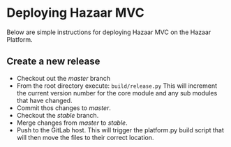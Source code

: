 # Deploying Hazaar MVC

Below are simple instructions for deploying Hazaar MVC on the Hazaar Platform.

## Create a new release

* Checkout out the *master* branch
* From the root directory execute: ```build/release.py```  This will increment the current version number for the core module and any sub modules that have changed.
* Commit thos changes to *master*.
* Checkout the *stable* branch.
* Merge changes from *master* to *stable*.
* Push to the GitLab host.  This will trigger the platform.py build script that will then move the files to their correct location.